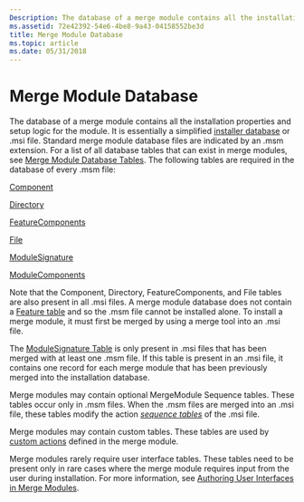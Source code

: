 ```yaml
---
Description: The database of a merge module contains all the installation properties and setup logic for the module.
ms.assetid: 72e42392-54e6-4be8-9a43-04158552be3d
title: Merge Module Database
ms.topic: article
ms.date: 05/31/2018
---
```


# Merge Module Database

The database of a merge module contains all the installation properties and setup logic for the module. It is essentially a simplified [installer database](installer-database.md) or .msi file. Standard merge module database files are indicated by an .msm extension. For a list of all database tables that can exist in merge modules, see [Merge Module Database Tables](merge-module-database-tables.md). The following tables are required in the database of every .msm file:

[Component](component-table.md)

[Directory](directory-table.md)

[FeatureComponents](featurecomponents-table.md)

[File](file-table.md)

[ModuleSignature](modulesignature-table.md)

[ModuleComponents](modulecomponents-table.md)

Note that the Component, Directory, FeatureComponents, and File tables are also present in all .msi files. A merge module database does not contain a [Feature table](feature-table.md) and so the .msm file cannot be installed alone. To install a merge module, it must first be merged by using a merge tool into an .msi file.

The [ModuleSignature Table](modulesignature-table.md) is only present in .msi files that has been merged with at least one .msm file. If this table is present in an .msi file, it contains one record for each merge module that has been previously merged into the installation database.

Merge modules may contain optional MergeModule Sequence tables. These tables occur only in .msm files. When the .msm files are merged into an .msi file, these tables modify the action [*sequence tables*](s-gly.md) of the .msi file.

Merge modules may contain custom tables. These tables are used by [custom actions](custom-actions.md) defined in the merge module.

Merge modules rarely require user interface tables. These tables need to be present only in rare cases where the merge module requires input from the user during installation. For more information, see [Authoring User Interfaces in Merge Modules](authoring-user-interfaces-in-merge-modules.md).

 

 



